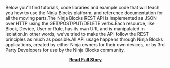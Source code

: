 <p>Below you’ll find tutorials, code libraries and example code that will teach you how to use the Ninja Blocks platform, and reference documentation for all the moving parts.The Ninja Blocks REST API is implemented as JSON over HTTP using the GET/POST/PUT/DELETE verbs.Each resource, like Block, Device, User or Rule, has its own URL and is manipulated in isolation.In other words, we’ve tried to make the API follow the REST principles as much as possible.All API usage happens through Ninja Blocks applications, created by either Ninja owners for their own devices, or by 3rd Party Developers for use by the Ninja Blocks community.</p>
<center><p><a href="http://ninjablocks.com/pages/api-docs" style='padding:25px; font-sze:18px; font-weight: bold;'>Read Full Story</a></p></center>
